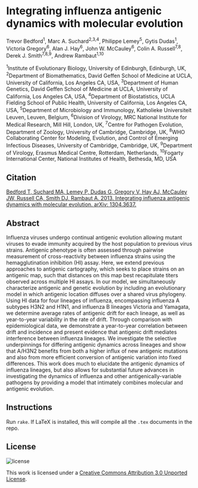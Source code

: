 # Integrating influenza antigenic dynamics with molecular evolution

Trevor Bedford<sup>1</sup>, Marc A. Suchard<sup>2,3,4</sup>, Philippe Lemey<sup>5</sup>, Gytis
Dudas<sup>1</sup>, Victoria Gregory<sup>6</sup>, Alan J. Hay<sup>6</sup>, John W.
McCauley<sup>6</sup>, Colin A. Russell<sup>7,8</sup>, Derek J. Smith<sup>7,8,9</sup>, Andrew
Rambaut<sup>1,10</sup>

<sup>1</sup>Institute of Evolutionary Biology, University of Edinburgh, Edinburgh, UK,
<sup>2</sup>Department of Biomathematics, David Geffen School of Medicine at UCLA, University of
California, Los Angeles CA, USA, <sup>3</sup>Department of Human Genetics, David Geffen School of
Medicine at UCLA, University of California, Los Angeles CA, USA, <sup>4</sup>Department of
Biostatistics, UCLA Fielding School of Public Health, University of California, Los Angeles CA, USA,
<sup>5</sup>Department of Microbiology and Immunology, Katholieke Universiteit Leuven, Leuven,
Belgium, <sup>6</sup>Division of Virology, MRC National Institute for Medical Research, Mill Hill,
London, UK, <sup>7</sup>Centre for Pathogen Evolution, Department of Zoology, University of
Cambridge, Cambridge, UK, <sup>8</sup>WHO Collaborating Center for Modeling, Evolution, and Control
of Emerging Infectious Diseases, University of Cambridge, Cambridge, UK, <sup>9</sup>Department of
Virology, Erasmus Medical Centre, Rotterdam, Netherlands, <sup>10</sup>Fogarty International Center,
National Institutes of Health, Bethesda, MD, USA

## Citation

[Bedford T, Suchard MA, Lemey P, Dudas G, Gregory V, Hay AJ, McCauley JW, Russell CA, Smith DJ, Rambaut A. 2013. Integrating influenza antigenic dynamics with molecular evolution. arXiv: 1304.3637.](http://arxiv.org/abs/1304.3637)

## Abstract

Influenza viruses undergo continual antigenic evolution allowing mutant viruses to evade immunity
acquired by the host population to previous virus strains. Antigenic phenotype is often assessed
through pairwise measurement of cross-reactivity between influenza strains using the
hemagglutination inhibition (HI) assay. Here, we extend previous approaches to antigenic
cartography, which seeks to place strains on an antigenic map, such that distances on this map best
recapitulate titers observed across multiple HI assays. In our model, we simultaneously characterize
antigenic and genetic evolution by including an evolutionary model in which antigenic location
diffuses over a shared virus phylogeny. Using HI data for four lineages of influenza, encompassing
influenza A subtypes H3N2 and H1N1, and influenza B lineages Victoria and Yamagata, we determine
average rates of antigenic drift for each lineage, as well as year-to-year variability in the rate
of drift. Through comparison with epidemiological data, we demonstrate a year-to-year correlation
between drift and incidence and present evidence that antigenic drift mediates interference between
influenza lineages. We investigate the selective underpinnings for differing antigenic dynamics
across lineages and show that A/H3N2 benefits from both a higher influx of new antigenic mutations
and also from more efficient conversion of antigenic variation into fixed differences. This work
does much to elucidate the antigenic dynamics of influenza lineages, but also allows for substantial
future advances in investigating the dynamics of influenza and other antigenically-variable
pathogens by providing a model that intimately combines molecular and antigenic evolution.

## Instructions

Run `rake`.  If LaTeX is installed, this will compile all the `.tex` documents in the repo.

## License

![license](http://i.creativecommons.org/l/by/3.0/88x31.png)

This work is licensed under a [Creative Commons Attribution 3.0 Unported License](http://creativecommons.org/licenses/by/3.0/deed.en_US).
